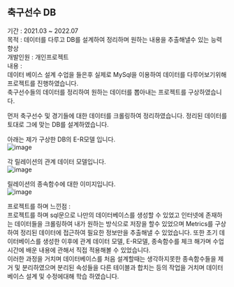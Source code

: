 ## 축구선수 DB 
기간 : 2021.03 ~ 2022.07  
목적 : 데이터를 다루고 DB를 설계하여 정리하며 원하는 내용을 추출해낼수 있는 능력 향상  
개발인원 : 개인프로젝트  
내용 :   
데이터 베이스 설계 수업을 들은후 실제로 MySql을 이용하여 데이터를 다루어보기위해 프로젝트를 진행하였습니다.  
축구선수들의 데이터를 정리하여 원하는 데이터를 뽑아내는 프로젝트를 구상하였습니다.   
  
먼저 축구선수 및 경기들에 대한 데이터를 크롤링하여 정리하였습니다.
정리된 데이터를 토대로 그에 맞는 DB를 설계하였습니다.
  
아래는 제가 구상한 DB의 E-R모델 입니다.  
![image](https://user-images.githubusercontent.com/79950124/203190661-d3a3264f-dcd4-4f5f-8e0a-70acb18383f2.png)
  
각 릴레이션의 관계 데이터 모델입니다.  
![image](https://user-images.githubusercontent.com/79950124/203190549-83e4037d-14f8-440d-8a40-c577b7b8b43e.png)

릴레이션의 종속함수에 대한 이미지입니다.  
![image](https://user-images.githubusercontent.com/79950124/203190585-8518fd80-f1e6-4b3e-a11e-ccddc18a65dc.png)
  
프로젝트를 하며 느낀점 :   
  프로젝트를 하며 sql문으로 나만의 데이터베이스를 생성할 수 있었고 인터넷에 존재하는 데이터들을 크롤링하여 내가 원하는 방식으로 저장을 할수 있었으며 Metrics를 구상하여 
  정리된 데이터에 접근하여 필요한 정보만을 추출해낼 수 있었습니다.
  또한 초기 데이터베이스를 생성한 이후에 관계 데이터 모델, E-R모델, 종속함수를 체크 해가며 수업 시간에 배운 내용에 관해서 직접 적용해볼 수 있었습니다.  
  이러한 과정을 거치며 데이터베이스를 처음 설계할때는 생각하지못한 종속함수들을 제거 및 분리하였으며 분리된 속성들을 다른 테이블과 합치는 등의 작업을 거치며 데이터베이스 설계 및 수정에대해 학습 하였습니다.
